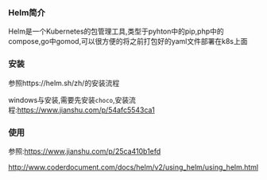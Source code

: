 ### Helm简介

Helm是一个Kubernetes的包管理工具,类型于pyhton中的pip,php中的compose,go中gomod,可以很方便的将之前打包好的yaml文件部署在k8s上面

### 安装

参照https://helm.sh/zh/的安装流程

windows与安装,需要先安装`choco`,安装流程:https://www.jianshu.com/p/54afc5543ca1

### 使用

参照:https://www.jianshu.com/p/25ca410b1efd

http://www.coderdocument.com/docs/helm/v2/using_helm/using_helm.html